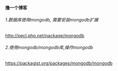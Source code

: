 #### 撸一个博客
###### 1.数据库使用mongodb, 需要安装mongodb扩展
http://pecl.php.net/package/mongodb

###### 2.使用mongodb/mongodb库,操作mongodb
https://packagist.org/packages/mongodb/mongodb